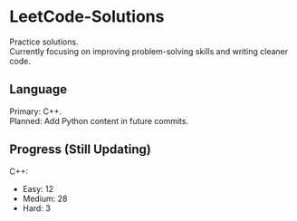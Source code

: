 # LeetCode-Solutions
Practice solutions.<br>
Currently focusing on improving problem-solving skills and writing cleaner code.

## Language
Primary: C++.<br>
Planned: Add Python content in future commits.

## Progress (Still Updating)
C++:<br>
 - Easy: 12<br>
 - Medium: 28<br>
 - Hard: 3<br>
